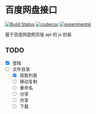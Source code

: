 # 百度网盘接口

[![Build Status](https://travis-ci.org/XYShaoKang/baiduyun-api.svg?branch=master)](https://travis-ci.org/XYShaoKang/baiduyun-api)
[![codecov](https://codecov.io/gh/XYShaoKang/baiduyun-api/branch/master/graph/badge.svg)](https://codecov.io/gh/XYShaoKang/baiduyun-api)
[![experimental](http://badges.github.io/stability-badges/dist/experimental.svg)](http://github.com/badges/stability-badges)

基于百度网盘网页版 api 的 js 封装

## TODO

- [x] 登陆
- [ ] 文件目录
  - [x] 获取列表
  - [ ] 移动复制
  - [ ] 重命名
  - [ ] 分享
  - [ ] 共享
  - [ ] 下载
